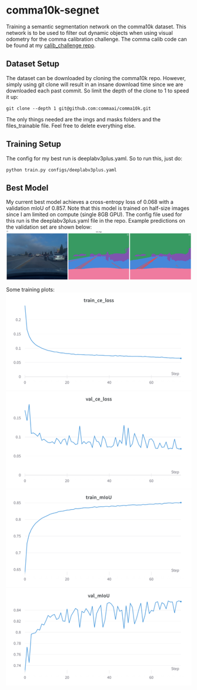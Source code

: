 # comma10k-segnet
Training a semantic segmentation network on the comma10k dataset. This network is to be used to filter out dynamic objects when using visual odometry for the comma calibration challenge. The comma calib code can be found at my [calib_challenge repo](https://github.com/MartinEthier/calib_challenge).

## Dataset Setup
The dataset can be downloaded by cloning the comma10k repo. However, simply using git clone will result in an insane download time since we are downloaded each past commit. So limit the depth of the clone to 1 to speed it up:
```
git clone --depth 1 git@github.com:commaai/comma10k.git
```
The only things needed are the imgs and masks folders and the files_trainable file. Feel free to delete everything else.

## Training Setup
The config for my best run is deeplabv3plus.yaml. So to run this, just do:
```
python train.py configs/deeplabv3plus.yaml
```

## Best Model
My current best model achieves a cross-entropy loss of 0.068 with a validation mIoU of 0.857. Note that this model is trained on half-size images since I am limited on compute (single 8GB GPU). The config file used for this run is the deeplabv3plus.yaml file in the repo. Example predictions on the validation set are shown below:
![preds](images/val_preds.png)

Some training plots:
![train_ce](images/train_ce.png)
![val_ce](images/val_ce.png)
![train_miou](images/train_miou.png)
![val_miou](images/val_miou.png)
